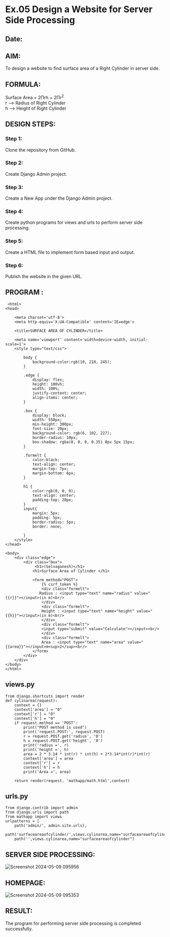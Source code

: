 # Ex.05 Design a Website for Server Side Processing
## Date:

## AIM:
To design a website to find surface area of a Right Cylinder in server side.

## FORMULA:
Surface Area = 2Πrh + 2Πr<sup>2</sup>
<br>r --> Radius of Right Cylinder
<br>h --> Height of Right Cylinder

## DESIGN STEPS:

### Step 1:
Clone the repository from GitHub.

### Step 2:
Create Django Admin project.

### Step 3:
Create a New App under the Django Admin project.

### Step 4:
Create python programs for views and urls to perform server side processing.

### Step 5:
Create a HTML file to implement form based input and output.

### Step 6:
Publish the website in the given URL.

## PROGRAM :

```
 <html>
<head>
   
    <meta charset='utf-8'>
    <meta http-equiv='X-UA-Compatible' content='IE=edge'>
    
    <title>SURFACE AREA OF CYLINDER</title>

    <meta name='viewport' content='width=device-width, initial-scale=1'>
    <style type="text/css">

        body {
            background-color:rgb(10, 218, 245);
        }

        .edge {
            display: flex;
            height: 100vh;
            width: 100%;    
            justify-content: center;
            align-items: center;
        }

        .box {
            display: block;
            width: 550px;
            min-height: 300px;
            font-size: 20px;
            background-color: rgb(6, 102, 227);
            border-radius: 10px;
            box-shadow: rgba(0, 0, 0, 0.35) 0px 5px 15px;
        }

        .formelt {
            color:black;
            text-align: center;
            margin-top: 7px;
            margin-bottom: 6px;
        }

        h1 {
            color:rgb(0, 0, 0);
            text-align: center;
            padding-top: 20px;
        }
        input{
            margin: 5px;
            padding: 5px;
            border-radius: 5px;
            border: none;

        }
    </style>
</head>

<body>
    <div class="edge">
        <div class="box">
             <h1>(Selvaganesh)</h1>
            <h1>Surface Area of Cylinder </h1>

            <form method="POST">
                {% csrf_token %}
                <div class="formelt">
               Radius : <input type="text" name="radius" value="{{r}}"></input>(in m)<br/>
                </div>
                <div class="formelt">
                Height : <input type="text" name="height" value="{{h}}"></input>(in m)<br/>
                </div>
                <div class="formelt">
                <input type="submit" value="Calculate"></input><br/>
                </div>
                <div class="formelt">
                Area : <input type="text" name="area" value="{{area}}"></input>m<sup>2</sup><br/>
            </form>
        </div>
    </div>
</body>
</html>
```

## views.py

```
from django.shortcuts import render
def cylinarea(request):
    context = {}
    context['area'] = "0"
    context['r'] = "0"
    context['h'] = "0"
    if request.method == 'POST':
        print("POST method is used")
        print('request.POST:', request.POST)
        r = request.POST.get('radius', '0') 
        h = request.POST.get('height', '0') 
        print('radius =', r)
        print('height =', h)
        area = 2 * 3.14 * int(r) * int(h) + 2*3.14*int(r)*int(r)
        context['area'] = area
        context['r'] = r
        context['h'] = h
        print('Area =', area)
    
    return render(request, 'mathapp/math.html',context)
```

## urls.py

```
from django.contrib import admin
from django.urls import path
from mathapp import views
urlpatterns = [
    path('admin/', admin.site.urls),
    path('surfaceareaofcylinder/',views.cylinarea,name="surfaceareaofcylinder"),
    path('',views.cylinarea,name="surfaceareaofcylinder")
```

## SERVER SIDE PROCESSING:

![Screenshot 2024-05-09 095956](https://github.com/dr-pvijayan/MathServer/assets/147139861/8441032f-5baa-4978-9c55-dd69a44be0dc)



## HOMEPAGE:

![Screenshot 2024-05-09 095353](https://github.com/dr-pvijayan/MathServer/assets/147139861/179ae0e8-0ed4-424d-9129-69642d1d4da0)
 

## RESULT:
The program for performing server side processing is completed successfully.
